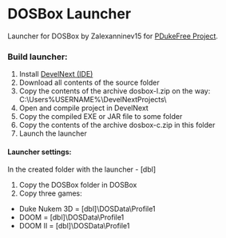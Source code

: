 # DOSBox Launcher
Launcher for DOSBox by Zalexanninev15 for [PDukeFree Project](https://pdukefreeproject.jimdofree.com).
### Build launcher:
1) Install [DevelNext (IDE)](https://github.com/jphp-group/develnext/releases)
2) Download all contents of the source folder
3) Copy the contents of the archive dosbox-l.zip on the way: C:\Users\%USERNAME%\DevelNextProjects\
4) Open and compile project in DevelNext
5) Copy the compiled EXE or JAR file to some folder
6) Copy the contents of the archive dosbox-c.zip in this folder
7) Launch the launcher
#### Launcher settings:
In the created folder with the launcher - [dbl]
1) Copy the DOSBox folder in DOSBox
2) Copy three games: 
* Duke Nukem 3D = [dbl]\DOSData\Profile1
* DOOM = [dbl]\DOSData\Profile1
* DOOM II = [dbl]\DOSData\Profile1
